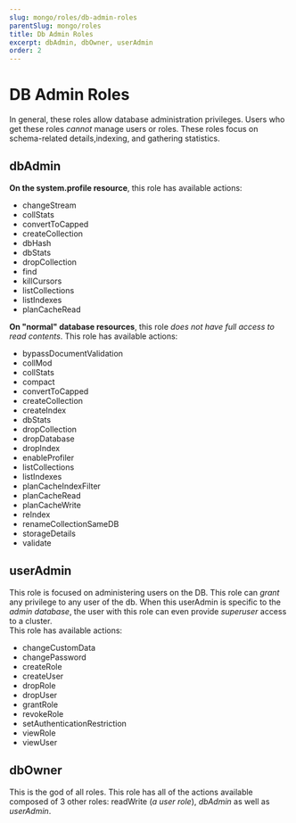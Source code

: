 ```yaml
--- 
slug: mongo/roles/db-admin-roles
parentSlug: mongo/roles
title: Db Admin Roles
excerpt: dbAdmin, dbOwner, userAdmin
order: 2
--- 
```


# DB Admin Roles
In general, these roles allow database administration privileges. Users who get these roles _cannot_ manage users or roles. These roles focus on schema-related details,indexing, and gathering statistics.

## dbAdmin
**On the system.profile resource**, this role has available actions:
- changeStream
- collStats
- convertToCapped
- createCollection
- dbHash
- dbStats
- dropCollection
- find
- killCursors
- listCollections
- listIndexes
- planCacheRead

**On "normal" database resources**, this role _does not have full access to read contents_. This role has available actions:
- bypassDocumentValidation
- collMod
- collStats
- compact
- convertToCapped
- createCollection
- createIndex
- dbStats
- dropCollection
- dropDatabase
- dropIndex
- enableProfiler
- listCollections
- listIndexes
- planCacheIndexFilter
- planCacheRead
- planCacheWrite
- reIndex
- renameCollectionSameDB
- storageDetails
- validate

## userAdmin
This role is focused on administering users on the DB. This role can _grant_ any privilege to any user of the db. When this userAdmin is specific to the _admin database_, the user with this role can even provide _superuser_ access to a cluster.  
This role has available actions:
- changeCustomData
- changePassword
- createRole
- createUser
- dropRole
- dropUser
- grantRole
- revokeRole
- setAuthenticationRestriction
- viewRole
- viewUser



## dbOwner
This is the god of all roles. This role has all of  the actions available composed of 3 other roles: readWrite (_a user role_), _dbAdmin_ as well as _userAdmin_.  
